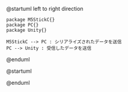 @startuml
    left to right direction

    package M5StickC{}
    package PC{}
    package Unity{}

    M5StickC --> PC : シリアライズされたデータを送信
    PC --> Unity : 受信したデータを送信
@enduml

@startuml
    

@enduml